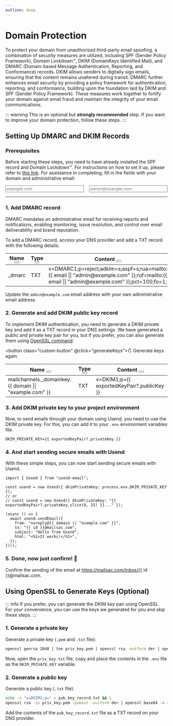 ```yaml
---
outline: deep
---
```


<script setup>
import { nanoid } from "nanoid";
import { useStorage } from '@vueuse/core'
import { ref, onMounted } from "vue";
import { isValidDomain, isValidEmail } from "./utils/validate.js";
import { copy, showButton } from "./utils/clipboard.js";

const id = nanoid(8);
const domain = useStorage('domain', null);
const email = useStorage('email', null);
const exportedKeyPair = ref(null);

const generateKeys = async () => {
  const { generateRSAKeyPair, exportKey } = await import("./utils/rsa.js");
  const rsaKeyPair = await generateRSAKeyPair();
  exportedKeyPair.value = {
    publicKey: await exportKey(rsaKeyPair.publicKey, "public"),
    privateKey: await exportKey(rsaKeyPair.privateKey, "private"),
  };
};

onMounted(async () => await generateKeys());
</script>

# Domain Protection

To protect your domain from unauthorized third-party email spoofing, a combination of security measures are utilized, including SPF (Sender Policy Framework), Domain Lockdown™, DKIM (DomainKeys Identified Mail), and DMARC (Domain-based Message Authentication, Reporting, and Conformance) records. DKIM allows senders to digitally sign emails, ensuring that the content remains unaltered during transit. DMARC further enhances email security by providing a policy framework for authentication, reporting, and conformance, building upon the foundation laid by DKIM and SPF (Sender Policy Framework). These measures work together to fortify your domain against email fraud and maintain the integrity of your email communications.

::: warning
This is an optional but **strongly recommended** step. If you want to improve your domain protection, follow these steps.
:::


## Setting Up DMARC and DKIM Records

### Prerequisites

Before starting these steps, you need to have already installed the SPF record and Domain Lockdown™. For instructions on how to set it up, please refer to [this link](/quick-start.html#_2-add-spf-record). For assistance in completing, fill in the fields with your domain and administrative email:

<div style="display: grid; grid-template-columns: 1fr 1fr; grid-gap: 16px;">
  <input :class="['custom-input', !isValidDomain(domain) && 'wrong']" v-model="domain" type="text" placeholder="example.com" />
  <input :class="['custom-input', !isValidEmail(email) && 'wrong']" v-model="email" type="email" placeholder="admin@example.com" />
</div>

----

### 1. Add DMARC record

DMARC mandates an administrative email for receiving reports and notifications, enabling monitoring, issue resolution, and control over email deliverability and brand reputation.

To add a DMARC record, access your DNS provider and add a TXT record with the following details:

<table>
  <thead>
    <tr>
      <th @mouseover="showButton(0)" @mouseout="showButton(-1)">
        <div class="flex">
          Name
          <button @click="copy(`_dmarc`)" class="custom-clipboard"></button>
        </div>
      </th>
      <th @mouseover="showButton(1)" @mouseout="showButton(-1)">
        <div class="flex">
          Type
          <button @click="copy(`TXT`)" class="custom-clipboard"></button>
        </div>
      </th>
      <th @mouseover="showButton(2)" @mouseout="showButton(-1)">
        <div class="flex">
          Content
          <button @click="copy(`v=DMARC1;p=reject;adkim=s;aspf=s;rua=mailto:${ email || 'admin@example.com' };ruf=mailto:${ email || 'admin@example.com' };pct=100;fo=1;`)" class="custom-clipboard"></button>
        </div>
      </th>
    </tr>
  </thead>
  <tbody>
    <tr>
      <td @mouseover="showButton(0)" @mouseout="showButton(-1)">
        _dmarc
      </td>
      <td @mouseover="showButton(1)" @mouseout="showButton(-1)">
        TXT
      </td>
      <td @mouseover="showButton(2)" @mouseout="showButton(-1)">
        v=DMARC1;p=reject;adkim=s;aspf=s;rua=mailto:{{ email || "admin@example.com" }};ruf=mailto:{{ email || "admin@example.com" }};pct=100;fo=1;
      </td>
    </tr>
  </tbody>
</table>

Update the `admin@example.com` email address with your own administrative email address.

### 2. Generate and add DKIM public key record

To implement DKIM authentication, you need to generate a DKIM private key and add it as a TXT record in your DNS settings. We have generated a public and private key pair for you, but if you prefer, you can also generate them using [OpenSSL command](/domain-protection.html#using-openssl-to-generate-keys-optional):

<button class="custom-button" @click="generateKeys">&#x21bb; Generate keys again</button>

<table>
  <thead>
    <tr>
      <th @mouseover="showButton(0)" @mouseout="showButton(-1)">
        <div class="flex">
          Name
          <button @click="copy(`mailchannels._domainkey.${ domain || 'example.com' }`)" class="custom-clipboard"></button>
        </div>
      </th>
      <th @mouseover="showButton(1)" @mouseout="showButton(-1)">
        <div class="flex">
          Type
          <button @click="copy(`TXT`)" class="custom-clipboard"></button>
        </div>
      </th>
      <th @mouseover="showButton(2)" @mouseout="showButton(-1)">
        <div class="flex">
          Content
          <button @click="copy(`v=DKIM1;p=${ exportedKeyPair?.publicKey }`)" class="custom-clipboard"></button>
        </div>
      </th>
    </tr>
  </thead>
  <tbody>
    <tr>
      <td @mouseover="showButton(0)" @mouseout="showButton(-1)">
        mailchannels._domainkey.{{ domain || "example.com" }}
      </td>
      <td @mouseover="showButton(1)" @mouseout="showButton(-1)">
        TXT
      </td>
      <td @mouseover="showButton(2)" @mouseout="showButton(-1)">
        v=DKIM1;p={{ exportedKeyPair?.publicKey }}
      </td>
    </tr>
  </tbody>
</table>

### 3. Add DKIM private key to your project environment

Now, to send emails through your domain using Usend, you need to use the DKIM private key. For this, you can add it to your `.env` environment variables file.

```.env-vue
DKIM_PRIVATE_KEY={{ exportedKeyPair?.privateKey }}
```

### 4. And start sending secure emails with Usend

With these simple steps, you can now start sending secure emails with Usend. 

```ts-vue{3}
import { Usend } from "usend-email";

const usend = new Usend({ dkimPrivateKey: process.env.DKIM_PRIVATE_KEY });
// or
// const usend = new Usend({ dkimPrivateKey: "{{ exportedKeyPair?.privateKey.slice(0, 25) }}..." });

(async () => {
  await usend.sendEmail({
    from: "noreply@{{ domain || "example.com" }}",
    to: "{{ id }}@mailsac.com",
    subject: "Hello from Usend",
    html: "<h1>It works!</h1>",
  });
})();
```

### 5. Done, now just confirm! :tada:

Confirm the sending of the email at <a :href="'https://mailsac.com/inbox/' + id + '@mailsac.com'" target="_blank">https://mailsac.com/inbox/{{ id }}@mailsac.com</a>.

## Using OpenSSL to Generate Keys (Optional)

::: info
If you prefer, you can generate the DKIM key pair using OpenSSL. For your convenience, you can use the keys we generated for you and skip these steps.
:::

### 1. Generate a private key

Generate a private key (`.pem` and `.txt` file):

```bash
openssl genrsa 2048 | tee priv_key.pem | openssl rsa -outform der | openssl base64 -A > priv_key.txt
```

Now, open the `priv_key.txt` file, copy and place the contents in the `.env` file as the `DKIM_PRIVATE_KEY` variable.

### 2. Generate a public key

Generate a public key (`.txt` file):

```bash
echo -n "v=DKIM1;p=" > pub_key_record.txt && \
openssl rsa -in priv_key.pem -pubout -outform der | openssl base64 -A >> pub_key_record.txt
```

Add the contents of the `pub_key_record.txt` file as a TXT record on your DNS provider.
